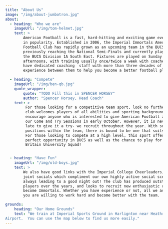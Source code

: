 ```yaml
---
title: "About Us"
image: "/img/about-jumbotron.jpg"
about:
  - heading: "Who we are"
    imageUrl: "/img/tom-helmet.jpg"
    text: >
        American Football is a fast, hard-hitting and exciting game ever growing
        in popularity. Established in 2006, the Imperial Immortals American
        Football Club has rapidly grown as an upcoming team in the BUCS league,
        previously reaching the National Semi-Finals and currently playing in
        the BUCS Division 1A South East. Fixtures are played on Sunday
        afternoons, with training usually once/twice a week with coaches. We
        have dedicated coaching  staff with more than three decades of playing
        experience between them to help you become a better football player.

  - heading: "Compete"
    imageUrl: "/img/ben-qb.jpg"
    quote_wrapper:
        quote: "TODO Fill this in SPENCER HORSEY"
        author: "Spencer Horsey, Head Coach"
    text: >
         For those looking for a competitive team sport, look no further.  The
         club welcomes players of all abilities and sporting backgrounds, and
         encourage anyone who is interested to give American Football a go at
         our Come and Try Sessions in early October. However, it is never too
         late to give it a try- we recruit throughout the year. With so many
         positions within the team, there is bound to be one that suits you.
         For those looking to compete at a high level, this sport offers the
         perfect opportunity in BUCS as well as the chance to play for the Great
         Britain University Squad!


  - heading: "Have Fun"
    imageUrl: "/img/old-boys.jpg"
    text: >
        We also have good links with the Imperial College Cheerleaders, having
        joint socials which compliment our own highly active social scene,
        always leading to a good night out! The club has produced outstanding
        players over the years, and looks to recruit new enthusiastic rookies to
        become Immortals. Whether you have experience or not, all we ask is that
        you are willing to work hard and become better with the team.

grounds:
    heading: "Our Home Grounds"
    text: "We train at Imperial Sports Ground in Harlignton near Heathrow
Airport.  You can use the map below to find us more easily."
---
```

